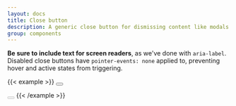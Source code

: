 ```yaml
---
layout: docs
title: Close button
description: A generic close button for dismissing content like modals and alerts.
group: components
---
```


**Be sure to include text for screen readers**, as we've done with `aria-label`. Disabled close buttons have `pointer-events: none` applied to, preventing hover and active states from triggering.

{{< example >}}
<button type="button" class="close" aria-label="Close"></button>

<button type="button" class="close" disabled aria-label="Close"></button>
{{< /example >}}

